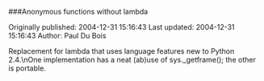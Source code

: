 ###Anonymous functions without lambda

Originally published: 2004-12-31 15:16:43
Last updated: 2004-12-31 15:16:43
Author: Paul Du Bois

Replacement for lambda that uses language features new to Python 2.4.\nOne implementation has a neat (ab)use of sys._getframe(); the other is portable.